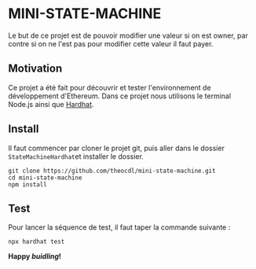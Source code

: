 # MINI-STATE-MACHINE

Le but de ce projet est de pouvoir modifier une valeur si on est owner, par contre si on ne l'est pas pour modifier cette valeur il faut payer.

## Motivation

Ce projet a été fait pour découvrir et tester l'environnement de développement d'Ethereum.
Dans ce projet nous utilisons le terminal Node.js ainsi que [Hardhat](https://hardhat.org/).

## Install

Il faut commencer par cloner le projet git, puis aller dans le dossier `StateMachineHardhat`et installer le dossier.

```
git clone https://github.com/theocdl/mini-state-machine.git
cd mini-state-machine
npm install
```

## Test

Pour lancer la séquence de test, il faut taper la commande suivante : 

```
npx hardhat test
```

**Happy _buidling_!**
